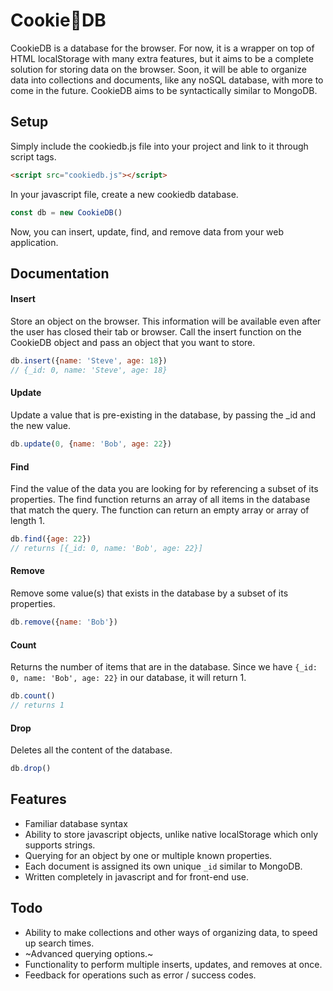 # Cookie:cookie:DB

CookieDB is a database for the browser. For now, it is a wrapper on top of HTML localStorage with many extra features, but it aims to be a complete solution for storing data on the browser. Soon, it will be able to organize data into collections and documents, like any noSQL database, with more to come in the future. CookieDB aims to be syntactically similar to MongoDB.

## Setup
Simply include the cookiedb.js file into your project and link to it through script tags.

```html
<script src="cookiedb.js"></script>
```

In your javascript file, create a new cookiedb database.

```javascript
const db = new CookieDB()
```

Now, you can insert, update, find, and remove data from your web application.

## Documentation
#### Insert
Store an object on the browser. This information will be available even after the user has closed their tab or browser. Call the insert function on the CookieDB object and pass an object that you want to store.
```javascript
db.insert({name: 'Steve', age: 18})
// {_id: 0, name: 'Steve', age: 18}
```

#### Update
Update a value that is pre-existing in the database, by passing the _id and the new value.
```javascript
db.update(0, {name: 'Bob', age: 22})
```

#### Find
Find the value of the data you are looking for by referencing a subset of its properties. The find function returns an array of all items in the database that match the query. The function can return an empty array or array of length 1.
```javascript
db.find({age: 22})
// returns [{_id: 0, name: 'Bob', age: 22}] 
```

#### Remove
Remove some value(s) that exists in the database by a subset of its properties.
```javascript
db.remove({name: 'Bob'})
```

#### Count
Returns the number of items that are in the database. Since we have `{_id: 0, name: 'Bob', age: 22}` in our database, it will return 1.
```javascript
db.count()
// returns 1
```

#### Drop
Deletes all the content of the database.
```javascript
db.drop()
```

## Features
* Familiar database syntax
* Ability to store javascript objects, unlike native localStorage which only supports strings.
* Querying for an object by one or multiple known properties.
* Each document is assigned its own unique `_id` similar to MongoDB.
* Written completely in javascript and for front-end use.

## Todo
* Ability to make collections and other ways of organizing data, to speed up search times.
* ~Advanced querying options.~
* Functionality to perform multiple inserts, updates, and removes at once.
* Feedback for operations such as error / success codes.
